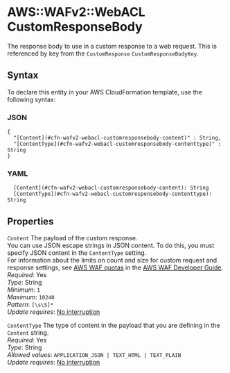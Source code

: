 # AWS::WAFv2::WebACL CustomResponseBody<a name="aws-properties-wafv2-webacl-customresponsebody"></a>

The response body to use in a custom response to a web request\. This is referenced by key from the `CustomResponse` `CustomResponseBodyKey`\.

## Syntax<a name="aws-properties-wafv2-webacl-customresponsebody-syntax"></a>

To declare this entity in your AWS CloudFormation template, use the following syntax:

### JSON<a name="aws-properties-wafv2-webacl-customresponsebody-syntax.json"></a>

```
{
  "[Content](#cfn-wafv2-webacl-customresponsebody-content)" : String,
  "[ContentType](#cfn-wafv2-webacl-customresponsebody-contenttype)" : String
}
```

### YAML<a name="aws-properties-wafv2-webacl-customresponsebody-syntax.yaml"></a>

```
  [Content](#cfn-wafv2-webacl-customresponsebody-content): String
  [ContentType](#cfn-wafv2-webacl-customresponsebody-contenttype): String
```

## Properties<a name="aws-properties-wafv2-webacl-customresponsebody-properties"></a>

`Content`  <a name="cfn-wafv2-webacl-customresponsebody-content"></a>
The payload of the custom response\.   
You can use JSON escape strings in JSON content\. To do this, you must specify JSON content in the `ContentType` setting\.   
For information about the limits on count and size for custom request and response settings, see [AWS WAF quotas](https://docs.aws.amazon.com/waf/latest/developerguide/limits.html) in the [AWS WAF Developer Guide](https://docs.aws.amazon.com/waf/latest/developerguide/waf-chapter.html)\.   
*Required*: Yes  
*Type*: String  
*Minimum*: `1`  
*Maximum*: `10240`  
*Pattern*: `[\s\S]*`  
*Update requires*: [No interruption](https://docs.aws.amazon.com/AWSCloudFormation/latest/UserGuide/using-cfn-updating-stacks-update-behaviors.html#update-no-interrupt)

`ContentType`  <a name="cfn-wafv2-webacl-customresponsebody-contenttype"></a>
The type of content in the payload that you are defining in the `Content` string\.  
*Required*: Yes  
*Type*: String  
*Allowed values*: `APPLICATION_JSON | TEXT_HTML | TEXT_PLAIN`  
*Update requires*: [No interruption](https://docs.aws.amazon.com/AWSCloudFormation/latest/UserGuide/using-cfn-updating-stacks-update-behaviors.html#update-no-interrupt)